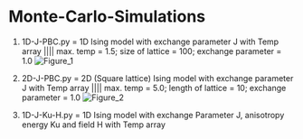 # Monte-Carlo-Simulations
1. 1D-J-PBC.py = 1D Ising model with exchange parameter J with Temp array 
||||    max. temp = 1.5; size of lattice = 100; exchange parameter = 1.0
![Figure_1](https://user-images.githubusercontent.com/11899238/134183652-313d57a7-cc42-4d0e-9866-3e01fa42a176.jpeg)

2. 2D-J-PBC.py = 2D (Square lattice) Ising model with exchange parameter J with Temp array
||||    max. temp = 5.0; length of lattice = 10; exchange parameter = 1.0
![Figure_2](https://user-images.githubusercontent.com/11899238/134225954-3e3447f2-e45a-4c4e-995d-07a768082cbc.jpeg)


4. 1D-J-Ku-H.py = 1D Ising model with exchange Parameter J, anisotropy energy Ku and field H with Temp array 
